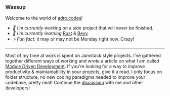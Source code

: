 ### Wassup

Welcome to the world of [adro.codes](https://adro.codes/)!

- _🔭 I’m currently working on_ a side project that will never be finished.
- _🌱 I’m currently learning_ [Rust](https://www.rust-lang.org/) & [Bevy](https://bevyengine.org/)
- _⚡ Fun fact:_ it may or may not be Monday right now. Crazy!

---

Most of my time at work is spent on Jamstack style projects. I've gathered together different ways of working and wrote a article on what I am called [Module Driven Development](https://papers.adro.codes/module-driven-development). If you're looking for a way to improve productivity & maintainability in your projects, give it a read. I only focus on folder structure, no new coding paradigms needed to improve your codebase, pretty neat! Continue the [discussion](https://github.com/adrocodes/adrocodes/discussions/1) with me and other developers!
